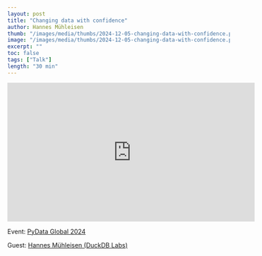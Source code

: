 ```yaml
---
layout: post
title: "Changing data with confidence"
author: Hannes Mühleisen
thumb: "/images/media/thumbs/2024-12-05-changing-data-with-confidence.png"
image: "/images/media/thumbs/2024-12-05-changing-data-with-confidence.png"
excerpt: ""
toc: false
tags: ["Talk"]
length: "30 min"
---
```


<div class="video-container">
<iframe width="560" height="315" src="https://www.youtube-nocookie.com/embed/7UqLMHloTsQ?si=LkrjMgbbwmQTXjV8" title="YouTube video player" frameborder="0" allow="accelerometer; autoplay; clipboard-write; encrypted-media; gyroscope; picture-in-picture; web-share" referrerpolicy="strict-origin-when-cross-origin" allowfullscreen></iframe>
</div>

Event: [PyData Global 2024](https://pydata.org/global2024/)

Guest: [Hannes Mühleisen (DuckDB Labs)](https://hannes.muehleisen.org/)
